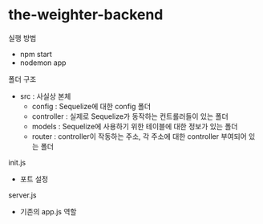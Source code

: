 # the-weighter-backend   

실행 방법   
- npm start   
- nodemon app   

폴더 구조   
- src : 사실상 본체   
  - config : Sequelize에 대한 config 폴더   
  - controller : 실제로 Sequelize가 동작하는 컨트롤러들이 있는 폴더   
  - models : Sequelize에 사용하기 위한 테이블에 대한 정보가 있는 폴더   
  - router : controller이 작동하는 주소, 각 주소에 대한 controller 부여되어 있는 폴더   

init.js   
- 포트 설정   

server.js   
- 기존의 app.js 역할   
